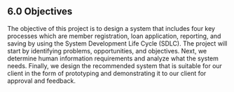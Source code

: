 ## 6.0 Objectives
  The objective of this project is to design a system that includes four key processes which are member registration, loan application, reporting, and saving by using the System Development Life Cycle (SDLC). The project will start by identifying problems, opportunities, and objectives. Next, we determine human information requirements and analyze what the system needs. Finally, we design the recommended system that is suitable for our client in the form of prototyping and demonstrating it to our client for approval and feedback.

